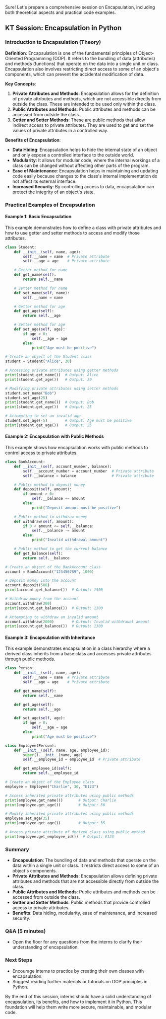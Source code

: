 Sure! Let's prepare a comprehensive session on Encapsulation, including both theoretical aspects and practical code examples.

## KT Session: Encapsulation in Python

### Introduction to Encapsulation (Theory)

**Definition**:
Encapsulation is one of the fundamental principles of Object-Oriented Programming (OOP). It refers to the bundling of data (attributes) and methods (functions) that operate on the data into a single unit or class. Encapsulation also involves restricting direct access to some of an object's components, which can prevent the accidental modification of data.

**Key Concepts**:
1. **Private Attributes and Methods**: Encapsulation allows for the definition of private attributes and methods, which are not accessible directly from outside the class. These are intended to be used only within the class.
2. **Public Attributes and Methods**: Public attributes and methods can be accessed from outside the class.
3. **Getter and Setter Methods**: These are public methods that allow indirect access to private attributes. They are used to get and set the values of private attributes in a controlled way.

**Benefits of Encapsulation**:
- **Data Hiding**: Encapsulation helps to hide the internal state of an object and only expose a controlled interface to the outside world.
- **Modularity**: It allows for modular code, where the internal workings of a class can be changed without affecting other parts of the program.
- **Ease of Maintenance**: Encapsulation helps in maintaining and updating code easily because changes to the class's internal implementation do not affect its external interface.
- **Increased Security**: By controlling access to data, encapsulation can protect the integrity of an object's state.

### Practical Examples of Encapsulation

#### Example 1: Basic Encapsulation

This example demonstrates how to define a class with private attributes and how to use getter and setter methods to access and modify those attributes.

```python
class Student:
    def __init__(self, name, age):
        self.__name = name  # Private attribute
        self.__age = age    # Private attribute

    # Getter method for name
    def get_name(self):
        return self.__name

    # Setter method for name
    def set_name(self, name):
        self.__name = name

    # Getter method for age
    def get_age(self):
        return self.__age

    # Setter method for age
    def set_age(self, age):
        if age > 0:
            self.__age = age
        else:
            print("Age must be positive")

# Create an object of the Student class
student = Student("Alice", 20)

# Accessing private attributes using getter methods
print(student.get_name())  # Output: Alice
print(student.get_age())   # Output: 20

# Modifying private attributes using setter methods
student.set_name("Bob")
student.set_age(25)
print(student.get_name())  # Output: Bob
print(student.get_age())   # Output: 25

# Attempting to set an invalid age
student.set_age(-5)        # Output: Age must be positive
print(student.get_age())   # Output: 25
```

#### Example 2: Encapsulation with Public Methods

This example shows how encapsulation works with public methods to control access to private attributes.

```python
class BankAccount:
    def __init__(self, account_number, balance):
        self.__account_number = account_number  # Private attribute
        self.__balance = balance                # Private attribute

    # Public method to deposit money
    def deposit(self, amount):
        if amount > 0:
            self.__balance += amount
        else:
            print("Deposit amount must be positive")

    # Public method to withdraw money
    def withdraw(self, amount):
        if 0 < amount <= self.__balance:
            self.__balance -= amount
        else:
            print("Invalid withdrawal amount")

    # Public method to get the current balance
    def get_balance(self):
        return self.__balance

# Create an object of the BankAccount class
account = BankAccount("123456789", 1000)

# Deposit money into the account
account.deposit(500)
print(account.get_balance())  # Output: 1500

# Withdraw money from the account
account.withdraw(200)
print(account.get_balance())  # Output: 1300

# Attempting to withdraw an invalid amount
account.withdraw(2000)        # Output: Invalid withdrawal amount
print(account.get_balance())  # Output: 1300
```

#### Example 3: Encapsulation with Inheritance

This example demonstrates encapsulation in a class hierarchy where a derived class inherits from a base class and accesses private attributes through public methods.

```python
class Person:
    def __init__(self, name, age):
        self.__name = name  # Private attribute
        self.__age = age    # Private attribute

    def get_name(self):
        return self.__name

    def get_age(self):
        return self.__age

    def set_age(self, age):
        if age > 0:
            self.__age = age
        else:
            print("Age must be positive")

class Employee(Person):
    def __init__(self, name, age, employee_id):
        super().__init__(name, age)
        self.__employee_id = employee_id  # Private attribute

    def get_employee_id(self):
        return self.__employee_id

# Create an object of the Employee class
employee = Employee("Charlie", 30, "E123")

# Access inherited private attributes using public methods
print(employee.get_name())       # Output: Charlie
print(employee.get_age())        # Output: 30

# Modify inherited private attributes using public methods
employee.set_age(35)
print(employee.get_age())        # Output: 35

# Access private attribute of derived class using public method
print(employee.get_employee_id())  # Output: E123
```

### Summary

- **Encapsulation**: The bundling of data and methods that operate on the data within a single unit or class. It restricts direct access to some of an object's components.
- **Private Attributes and Methods**: Encapsulation allows defining private attributes and methods that are not accessible directly from outside the class.
- **Public Attributes and Methods**: Public attributes and methods can be accessed from outside the class.
- **Getter and Setter Methods**: Public methods that provide controlled access to private attributes.
- **Benefits**: Data hiding, modularity, ease of maintenance, and increased security.

### Q&A (5 minutes)

- Open the floor for any questions from the interns to clarify their understanding of encapsulation.

### Next Steps

- Encourage interns to practice by creating their own classes with encapsulation.
- Suggest reading further materials or tutorials on OOP principles in Python.

By the end of this session, interns should have a solid understanding of encapsulation, its benefits, and how to implement it in Python. This foundation will help them write more secure, maintainable, and modular code.